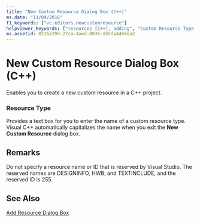 ```yaml
---
title: "New Custom Resource Dialog Box (C++)"
ms.date: "11/04/2016"
f1_keywords: ["vc.editors.newcustomresource"]
helpviewer_keywords: ["resources [C++], adding", "Custom Resource Type dialog box [C++]"]
ms.assetid: 8216e29d-27ca-4aed-8036-d55fa4468ea2
---
```

# New Custom Resource Dialog Box (C++)

Enables you to create a new custom resource in a C++ project.

### Resource Type

Provides a text box for you to enter the name of a custom resource type. Visual C++ automatically capitalizes the name when you exit the **New Custom Resource** dialog box.

## Remarks

Do not specify a resource name or ID that is reserved by Visual Studio. The reserved names are DESIGNINFO, HWB, and TEXTINCLUDE, and the reserved ID is 255.

## See Also

[Add Resource Dialog Box](../windows/add-resource-dialog-box.md)